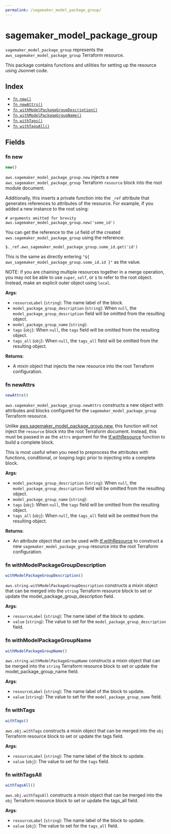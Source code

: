 ```yaml
---
permalink: /sagemaker_model_package_group/
---
```


# sagemaker_model_package_group

`sagemaker_model_package_group` represents the `aws_sagemaker_model_package_group` Terraform resource.



This package contains functions and utilities for setting up the resource using Jsonnet code.


## Index

* [`fn new()`](#fn-new)
* [`fn newAttrs()`](#fn-newattrs)
* [`fn withModelPackageGroupDescription()`](#fn-withmodelpackagegroupdescription)
* [`fn withModelPackageGroupName()`](#fn-withmodelpackagegroupname)
* [`fn withTags()`](#fn-withtags)
* [`fn withTagsAll()`](#fn-withtagsall)

## Fields

### fn new

```ts
new()
```


`aws.sagemaker_model_package_group.new` injects a new `aws_sagemaker_model_package_group` Terraform `resource`
block into the root module document.

Additionally, this inserts a private function into the `_ref` attribute that generates references to attributes of the
resource. For example, if you added a new instance to the root using:

    # arguments omitted for brevity
    aws.sagemaker_model_package_group.new('some_id')

You can get the reference to the `id` field of the created `aws.sagemaker_model_package_group` using the reference:

    $._ref.aws_sagemaker_model_package_group.some_id.get('id')

This is the same as directly entering `"${ aws_sagemaker_model_package_group.some_id.id }"` as the value.

NOTE: if you are chaining multiple resources together in a merge operation, you may not be able to use `super`, `self`,
or `$` to refer to the root object. Instead, make an explicit outer object using `local`.

**Args**:
  - `resourceLabel` (`string`): The name label of the block.
  - `model_package_group_description` (`string`):  When `null`, the `model_package_group_description` field will be omitted from the resulting object.
  - `model_package_group_name` (`string`): 
  - `tags` (`obj`):  When `null`, the `tags` field will be omitted from the resulting object.
  - `tags_all` (`obj`):  When `null`, the `tags_all` field will be omitted from the resulting object.

**Returns**:
- A mixin object that injects the new resource into the root Terraform configuration.


### fn newAttrs

```ts
newAttrs()
```


`aws.sagemaker_model_package_group.newAttrs` constructs a new object with attributes and blocks configured for the `sagemaker_model_package_group`
Terraform resource.

Unlike [aws.sagemaker_model_package_group.new](#fn-sagemaker_model_package_groupnew), this function will not inject the `resource`
block into the root Terraform document. Instead, this must be passed in as the `attrs` argument for the
[tf.withResource](https://github.com/tf-libsonnet/core/tree/main/docs#fn-withresource) function to build a complete block.

This is most useful when you need to preprocess the attributes with functions, conditional, or looping logic prior to
injecting into a complete block.

**Args**:
  - `model_package_group_description` (`string`):  When `null`, the `model_package_group_description` field will be omitted from the resulting object.
  - `model_package_group_name` (`string`): 
  - `tags` (`obj`):  When `null`, the `tags` field will be omitted from the resulting object.
  - `tags_all` (`obj`):  When `null`, the `tags_all` field will be omitted from the resulting object.

**Returns**:
  - An attribute object that can be used with [tf.withResource](https://github.com/tf-libsonnet/core/tree/main/docs#fn-withresource) to construct a new `sagemaker_model_package_group` resource into the root Terraform configuration.


### fn withModelPackageGroupDescription

```ts
withModelPackageGroupDescription()
```

`aws.string.withModelPackageGroupDescription` constructs a mixin object that can be merged into the `string`
Terraform resource block to set or update the model_package_group_description field.



**Args**:
  - `resourceLabel` (`string`): The name label of the block to update.
  - `value` (`string`): The value to set for the `model_package_group_description` field.


### fn withModelPackageGroupName

```ts
withModelPackageGroupName()
```

`aws.string.withModelPackageGroupName` constructs a mixin object that can be merged into the `string`
Terraform resource block to set or update the model_package_group_name field.



**Args**:
  - `resourceLabel` (`string`): The name label of the block to update.
  - `value` (`string`): The value to set for the `model_package_group_name` field.


### fn withTags

```ts
withTags()
```

`aws.obj.withTags` constructs a mixin object that can be merged into the `obj`
Terraform resource block to set or update the tags field.



**Args**:
  - `resourceLabel` (`string`): The name label of the block to update.
  - `value` (`obj`): The value to set for the `tags` field.


### fn withTagsAll

```ts
withTagsAll()
```

`aws.obj.withTagsAll` constructs a mixin object that can be merged into the `obj`
Terraform resource block to set or update the tags_all field.



**Args**:
  - `resourceLabel` (`string`): The name label of the block to update.
  - `value` (`obj`): The value to set for the `tags_all` field.
